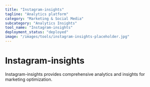 ```yaml
---
title: "Instagram-insights"
tagline: "Analytics platform"
category: "Marketing & Social Media"
subcategory: "Analytics Insights"
tool_name: "Instagram-insights"
deployment_status: "deployed"
image: "/images/tools/instagram-insights-placeholder.jpg"
---
```


# Instagram-insights

Instagram-insights provides comprehensive analytics and insights for marketing optimization.
